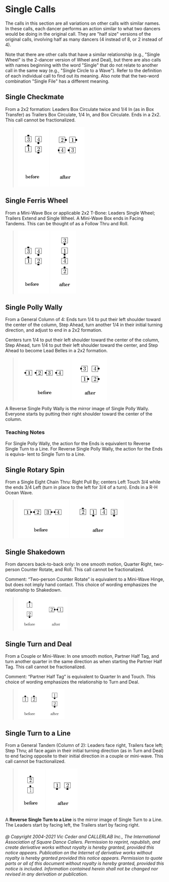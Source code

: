 
# Single Calls

The calls in this section are all variations on other calls
with similar names. In these calls, each dancer performs an action
similar to what two dancers would be doing in the original call. They
are "half size" versions of the original calls, involving half as
many dancers (4 instead of 8, or 2 instead of 4).

Note that there are other calls that have a similar
relationship (e.g., "Single Wheel" is the 2-dancer version of Wheel
and Deal), but there are also calls with names beginning with the
word "Single" that do not relate to another call in the same way
(e.g., "Single Circle to a Wave"). Refer to the definition of each
individual call to find out its meaning. Also note that the two-word
combination "Single File" has a different meaning.
## Single Checkmate

From a 2x2 formation: Leaders Box Circulate twice and 1/4 In
(as in Box Transfer) as Trailers Box Circulate, 1/4 In, and Box
Circulate. Ends in a 2x2. This call cannot be fractionalized.

> 
> ![alt](single-1.png)
> ![alt](single-2.png)
> 
## Single Ferris Wheel

From a Mini-Wave Box or applicable 2x2 T-Bone: Leaders Single
Wheel; Trailers Extend and Single Wheel. A Mini-Wave Box ends in
Facing Tandems. This can be thought of as a Follow Thru and Roll.

> 
> ![alt](single-3.png)
> ![alt](single-4.png)
> 
## Single Polly Wally

From a General Column of 4: Ends turn 1/4 to put their left
shoulder toward the center of the column, Step Ahead, turn another
1/4 in their initial turning direction, and adjust to end in a 2x2
formation.

Centers turn 1/4 to put their left shoulder toward the center
of the column, Step Ahead, turn 1/4 to put their left shoulder toward
the center, and Step Ahead to become Lead Belles in a 2x2 formation.

> 
> ![alt](single-5.png)
> ![alt](single-6.png)
> 

A Reverse Single Polly Wally is the mirror image of Single
Polly Wally. Everyone starts by putting their right shoulder toward
the center of the column.
### Teaching Notes
 For Single Polly
Wally, the action for the Ends is equivalent to Reverse Single Turn
to a Line. For Reverse Single Polly Wally, the action for the Ends is
equiva- lent to Single Turn to a Line.
## Single Rotary Spin

From a Single Eight Chain Thru: Right Pull By; centers Left
Touch 3/4 while the ends 3/4 Left (turn in place to the left for 3/4
of a turn). Ends in a R-H Ocean Wave.

> 
> ![alt](single-7.png)
> ![alt](single-8.png)
> 
## Single Shakedown

From dancers back-to-back only: In one smooth motion, Quarter Right, two-person
Counter Rotate, and Roll. This call cannot be fractionalized.

Comment: “Two-person Counter Rotate” is equivalent to a Mini-Wave Hinge, but
does not imply hand contact. This choice of wording emphasizes the relationship to
Shakedown.

> 
> ![alt](single-11.png)
> 
## Single Turn and Deal

From a Couple or Mini-Wave: In one smooth motion, Partner Half Tag, and turn
another quarter in the same direction as when starting the Partner Half Tag. This
call cannot be fractionalized.

Comment: “Partner Half Tag” is equivalent to Quarter In and Touch. This choice of
wording emphasizes the relationship to Turn and Deal.

> 
> ![alt](single-12.png)
> 
## Single Turn to a Line

From a General Tandem (Column of 2): Leaders face right,
Trailers face left; Step Thru; all face again in their initial
turning direction (as in Turn and Deal) to end facing opposite to
their initial direction in a couple or mini-wave. This call cannot be
fractionalized.

> 
> ![alt](single-9.png)
> ![alt](single-10.png)
> 

A **Reverse Single Turn to a Line** is the mirror image of Single
Turn to a Line. The Leaders start by facing left, the Trailers start
by facing right.
###### @ Copyright 2004-2021 Vic Ceder and CALLERLAB Inc., The International Association of Square Dance Callers. Permission to reprint, republish, and create derivative works without royalty is hereby granted, provided this notice appears. Publication on the Internet of derivative works without royalty is hereby granted provided this notice appears. Permission to quote parts or all of this document without royalty is hereby granted, provided this notice is included. Information contained herein shall not be changed nor revised in any derivation or publication.
